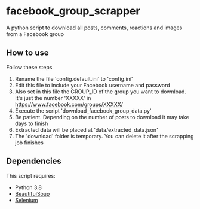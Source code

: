 # facebook_group_scrapper
A python script to download all posts, comments, reactions and images from a Facebook group

## How to use
Follow these steps
1. Rename the file 'config.default.ini' to 'config.ini'
1. Edit this file to include your Facebook username and password
1. Also set in this file the GROUP_ID of the group you want to download. It's just the number 'XXXXX' in https://www.facebook.com/groups/XXXXX/
1. Execute the script 'download_facebook_group_data.py'
1. Be patient. Depending on the number of posts to download it may take days to finish
1. Extracted data will be placed at 'data/extracted_data.json'
1. The 'download' folder is temporary. You can delete it after the scrapping job finishes

## Dependencies
This script requires:
* Python 3.8
* [BeautifulSoup](https://www.crummy.com/software/BeautifulSoup/bs4/doc/#installing-beautiful-soup)
* [Selenium](https://selenium-python.readthedocs.io/installation.html)

